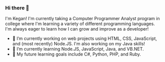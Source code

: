 ### Hi there 👋

I'm Kegan! I'm currently taking a Computer Programmer Analyst program in college where I'm learning a variety of different programming languages. I'm always eager to learn how I can grow and improve as a developer!

- 🔭 I’m currently working on web projects using HTML, CSS, JavaScript, and (most recently) Node.JS. I'm also working on my Java skills!
- 🌱 I’m currently learning Node.JS, JavaScript, Java, and VB.NET.
- 🚀 My future learning goals include C#, Python, PHP, and Ruby.
